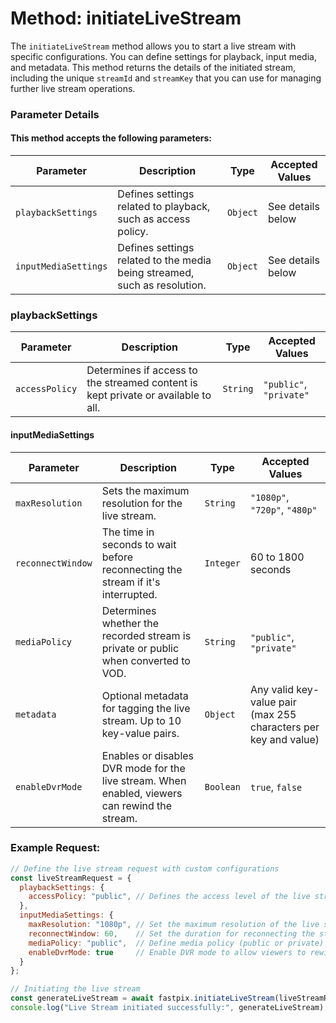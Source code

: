 # Method: initiateLiveStream

The `initiateLiveStream` method allows you to start a live stream with specific configurations. You can define settings for playback, input media, and metadata. This method returns the details of the initiated stream, including the unique `streamId` and `streamKey` that you can use for managing further live stream operations.

### **Parameter Details**

#### **This method accepts the following parameters:**

| **Parameter**               | **Description**                                                               | **Type**   | **Accepted Values**         |
| --------------------------- | ----------------------------------------------------------------------------- | --------- | --------------------------- |
| `playbackSettings`           | Defines settings related to playback, such as access policy.                 | `Object`  | See details below            |
| `inputMediaSettings`         | Defines settings related to the media being streamed, such as resolution.    | `Object`  | See details below            |


### **playbackSettings**

| **Parameter**      | **Description**                                                                 | **Type**   | **Accepted Values**         |
| ------------------ | ------------------------------------------------------------------------------- | --------- | --------------------------- |
| `accessPolicy`     | Determines if access to the streamed content is kept private or available to all. | `String`  | `"public"`, `"private"`      |

#### **inputMediaSettings**

| **Parameter**      | **Description**                                                                 | **Type**   | **Accepted Values**         |
| ------------------ | ------------------------------------------------------------------------------- | --------- | --------------------------- |
| `maxResolution`    | Sets the maximum resolution for the live stream.                                | `String`  | `"1080p"`, `"720p"`, `"480p"` |
| `reconnectWindow`  | The time in seconds to wait before reconnecting the stream if it's interrupted.  | `Integer` | 60 to 1800 seconds           |
| `mediaPolicy`      | Determines whether the recorded stream is private or public when converted to VOD. | `String`  | `"public"`, `"private"`      |
| `metadata`         | Optional metadata for tagging the live stream. Up to 10 key-value pairs.        | `Object`  | Any valid key-value pair (max 255 characters per key and value) |
| `enableDvrMode`    | Enables or disables DVR mode for the live stream. When enabled, viewers can rewind the stream. | `Boolean` | `true`, `false`              |

### **Example Request:**

```javascript
// Define the live stream request with custom configurations
const liveStreamRequest = {
  playbackSettings: {
    accessPolicy: "public", // Defines the access level of the live stream (public or private)
  },
  inputMediaSettings: {
    maxResolution: "1080p", // Set the maximum resolution of the live stream
    reconnectWindow: 60,    // Set the duration for reconnecting the stream in seconds
    mediaPolicy: "public",  // Define media policy (public or private)
    enableDvrMode: true     // Enable DVR mode to allow viewers to rewind the live stream
  }
};

// Initiating the live stream
const generateLiveStream = await fastpix.initiateLiveStream(liveStreamRequest);
console.log("Live Stream initiated successfully:", generateLiveStream);
```
